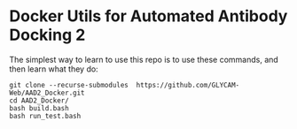 # Docker Utils for Automated Antibody Docking 2

The simplest way to learn to use this repo is to use these commands, and then learn what they do:

```
git clone --recurse-submodules  https://github.com/GLYCAM-Web/AAD2_Docker.git
cd AAD2_Docker/
bash build.bash
bash run_test.bash
```
